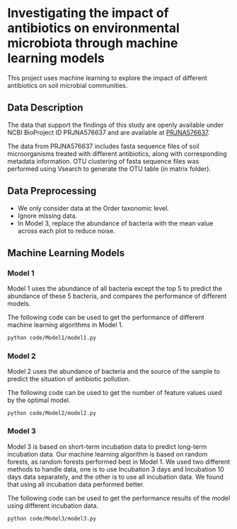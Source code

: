 # Investigating the impact of antibiotics on environmental microbiota through machine learning models

This project uses machine learning to explore the impact of different antibiotics on soil microbial communities.
## Data Description

The data that support the findings of this study are openly available under NCBI BioProject ID PRJNA576637 and are available at [PRJNA576637](https://www.ncbi.nlm.nih.gov/bioproject/PRJNA576637).

The data from PRJNA576637 includes fasta sequence files of soil microorganisms treated with different antibiotics, along with corresponding metadata information. OTU clustering of fasta sequence files was performed using Vsearch to generate the OTU table (in matrix folder).

## Data Preprocessing

+ We only consider data at the Order taxonomic level.
+ Ignore missing data.
+ In Model 3, replace the abundance of bacteria with the mean value across each plot to reduce noise.

## Machine Learning Models

### Model 1

Model 1 uses the abundance of all bacteria except the top 5 to predict the abundance of these 5 bacteria, and compares the performance of different models.

The following code can be used to get the performance of different machine learning algorithms in Model 1.

```bash
python code/Model1/model1.py
```


### Model 2

Model 2 uses the abundance of bacteria and the source of the sample to predict the situation of antibiotic pollution.

The following code can be used to get the number of feature values used by the optimal model.

```
python code/Model2/model2.py
```

### Model 3

Model 3 is based on short-term incubation data to predict long-term incubation data. Our machine learning algorithm is based on random forests, as random forests performed best in Model 1. We used two different methods to handle data, one is to use Incubation 3 days and Incubation 10 days data separately, and the other is to use all incubation data. We found that using all incubation data performed better.

The following code can be used to get the performance results of the model using different incubation data.

```
python code/Model3/model3.py
```